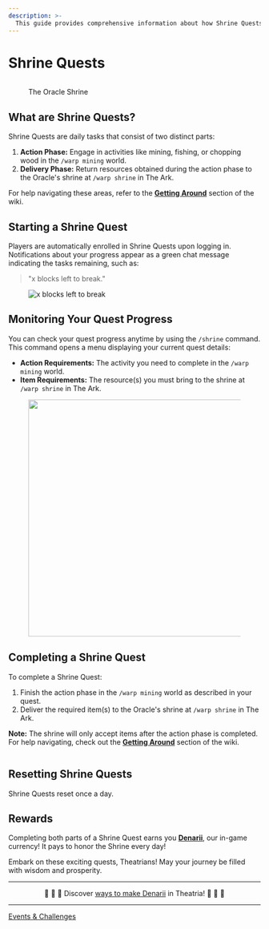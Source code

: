```yaml
---
description: >-
  This guide provides comprehensive information about how Shrine Quests function.
---
```


# Shrine Quests

<figure><img src="../../.gitbook/assets/2023-07-18_23.49.08.png" alt="" loading="lazy"><figcaption><p>The Oracle Shrine</p></figcaption></figure>

## What are Shrine Quests?

Shrine Quests are daily tasks that consist of two distinct parts:

1. **Action Phase:** Engage in activities like mining, fishing, or chopping wood in the `/warp mining` world.
2. **Delivery Phase:** Return resources obtained during the action phase to the Oracle's shrine at `/warp shrine` in The Ark.

For help navigating these areas, refer to the [**Getting Around**](../getting-around/README.md) section of the wiki.

## Starting a Shrine Quest

Players are automatically enrolled in Shrine Quests upon logging in. Notifications about your progress appear as a green chat message indicating the tasks remaining, such as:

> "x blocks left to break."

<figure><img src="../../.gitbook/assets/image (11).png" alt="x blocks left to break" loading="lazy"><figcaption></figcaption></figure>

## Monitoring Your Quest Progress

You can check your quest progress anytime by using the `/shrine` command. This command opens a menu displaying your current quest details:

- **Action Requirements:** The activity you need to complete in the `/warp mining` world.
- **Item Requirements:** The resource(s) you must bring to the shrine at `/warp shrine` in The Ark.

<figure><img src="../../.gitbook/assets/image (14).png" alt="" width="473" loading="lazy"><figcaption></figcaption></figure>

## Completing a Shrine Quest

To complete a Shrine Quest:

1. Finish the action phase in the `/warp mining` world as described in your quest.
2. Deliver the required item(s) to the Oracle's shrine at `/warp shrine` in The Ark.

**Note:** The shrine will only accept items after the action phase is completed. For help navigating, check out the [**Getting Around**](../getting-around/README.md) section of the wiki.

<figure><img src="../../.gitbook/assets/2023-07-18_23.48.31.png" alt="" loading="lazy"><figcaption></figcaption></figure>

## Resetting Shrine Quests

Shrine Quests reset once a day.

## Rewards

Completing both parts of a Shrine Quest earns you [**Denarii**](../gameplay-features/economy/README.md), our in-game currency! It pays to honor the Shrine every day!

Embark on these exciting quests, Theatrians! May your journey be filled with wisdom and prosperity.

---

<p align="center">🤑 🤑 🤑 Discover <a href="./ways-to-make-denarii.md">ways to make Denarii</a> in Theatria! 🤑 🤑 🤑</p>

---

[Events & Challenges](./README.md)